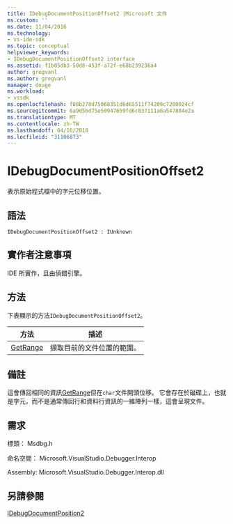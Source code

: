 ```yaml
---
title: IDebugDocumentPositionOffset2 |Microsoft 文件
ms.custom: ''
ms.date: 11/04/2016
ms.technology:
- vs-ide-sdk
ms.topic: conceptual
helpviewer_keywords:
- IDebugDocumentPositionOffset2 interface
ms.assetid: f1b05db3-50d8-453f-a72f-e68b239236a4
author: gregvanl
ms.author: gregvanl
manager: douge
ms.workload:
- vssdk
ms.openlocfilehash: f08b278d75068351d6d65511f74209c7208024cf
ms.sourcegitcommit: 6a9d5bd75e50947659fd6c837111a6a547884e2a
ms.translationtype: MT
ms.contentlocale: zh-TW
ms.lasthandoff: 04/16/2018
ms.locfileid: "31106873"
---
```

# <a name="idebugdocumentpositionoffset2"></a>IDebugDocumentPositionOffset2
表示原始程式檔中的字元位移位置。  
  
## <a name="syntax"></a>語法  
  
```  
IDebugDocumentPositionOffset2 : IUnknown  
```  
  
## <a name="notes-for-implementers"></a>實作者注意事項  
 IDE 所實作，且由偵錯引擎。  
  
## <a name="methods"></a>方法  
 下表顯示的方法`IDebugDocumentPositionOffset2`。  
  
|方法|描述|  
|------------|-----------------|  
|[GetRange](../../../extensibility/debugger/reference/idebugdocumentpositionoffset2-getrange.md)|擷取目前的文件位置的範圍。|  
  
## <a name="remarks"></a>備註  
 這會傳回相同的資訊[GetRange](../../../extensibility/debugger/reference/idebugdocumentposition2-getrange.md)但在`char`文件開頭位移。 它會存在於磁碟上，也就是字元，而不是通常傳回行和資料行資訊的一維陣列一樣，這會呈現文件。  
  
## <a name="requirements"></a>需求  
 標頭： Msdbg.h  
  
 命名空間： Microsoft.VisualStudio.Debugger.Interop  
  
 Assembly: Microsoft.VisualStudio.Debugger.Interop.dll  
  
## <a name="see-also"></a>另請參閱  
 [IDebugDocumentPosition2](../../../extensibility/debugger/reference/idebugdocumentposition2.md)